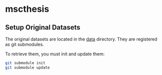 # mscthesis

## Setup Original Datasets

The original datasets are located in the [data](data) directory. They are registered as git submodules.

To retrieve them, you must init and update them:
```bash
git submodule init
git submodule update
```
